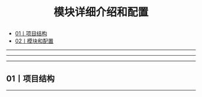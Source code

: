 # <p align="center">模块详细介绍和配置</p>

- [01丨项目结构](#01)   
- [02丨模块和配置](#02)   






---
---
---
<h2 id="01">01丨项目结构</h2>

---
